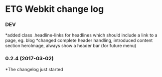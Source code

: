 # ETG Webkit change log

### DEV

*added class .headline-links for headlines which should include a link to a page, eg. blog
*changed complete header handling, introduced content section heroImage, always show a header bar (for future menu)


### 0.2.4 (2017-03-02)
	
*The changelog just started